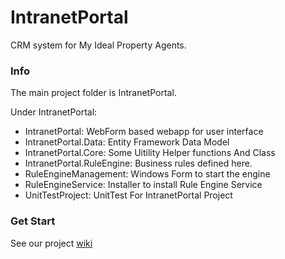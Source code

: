 # IntranetPortal #

CRM system for My Ideal Property Agents.

### Info 

The main project folder is IntranetPortal.  

Under IntranetPortal:

- IntranetPortal: WebForm based webapp for user interface
- IntranetPortal.Data: Entity Framework Data Model 
- IntranetPortal.Core: Some Uitility Helper functions And Class
- IntranetPortal.RuleEngine: Business rules defined here.
- RuleEngineManagement: Windows Form to start the engine
- RuleEngineService: Installer to install Rule Engine Service
- UnitTestProject: UnitTest For IntranetPortal Project

### Get Start

See our project [wiki](https://bitbucket.org/myidealkings/intranetportal/wiki/Home)
